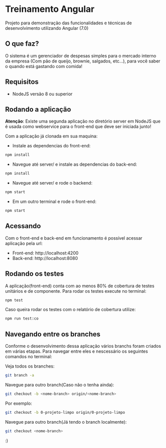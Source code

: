 # Treinamento Angular

Projeto para demonstração das funcionalidades e técnicas de desenvolvimento utilizando Angular (7.0)

## O que faz?

O sistema é um gerenciador de despesas simples para o mercado interno da empresa (Com pão de queijo, brownie, salgados, etc...), para você saber o quando está gastando com comida!

## Requisitos

* NodeJS versão 8 ou superior

## Rodando a aplicação

__Atenção__: Existe uma segunda aplicação no diretório server em NodeJS que é usada como webservice para o front-end que deve ser iniciada junto!

Com a aplicação já clonada em sua maquina:

* Instale as dependencias do front-end:

````sh
npm install
````

* Navegue até server/ e instale as dependencias do back-end:

````sh
npm install
````

* Navegue até server/ e rode o backend:

````sh
npm start
````

* Em um outro terminal e rode o front-end:

````sh
npm start
````

## Acessando

Com o front-end e back-end em funcionamento é possível acessar aplicação pela url: 

* Front-end: http://localhost:4200
* Back-end: http://localhost:8080

## Rodando os testes

A aplicação(front-end) conta com ao menos 80% de cobertura de testes unitários e de componente. Para rodar os testes execute no terminal:

````sh
npm test
````

Caso queira rodar os testes com o relatório de cobertura utilize:

````sh
npm run test:co
````

## Navegando entre os branches

Conforme o desenvolvimento dessa aplicação vários branchs foram criados em várias etapas.
Para navegar entre eles e nescessário os seguintes comandos no terminal:

Veja todos os branches:
````sh
git branch -a
````

Navegue para outro branch(Caso não o tenha ainda):
````sh
git checkout -b <nome-branch> origin/<nome-branch>
````
 
Por exemplo:
````sh
git checkout -b 0-projeto-limpo origin/0-projeto-limpo
````

Navegue para outro branch(Já tendo o branch localmente):
````sh
git checkout <nome-branch>
````
 
 
:)
